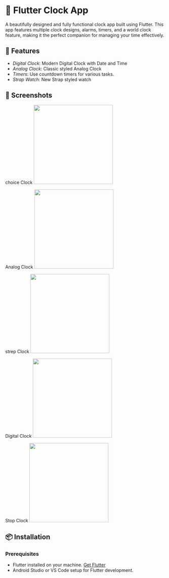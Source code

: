 # 📅 Flutter Clock App

A beautifully designed and fully functional clock app built using Flutter. This app features multiple clock designs, alarms, timers, and a world clock feature, making it the perfect companion for managing your time effectively.

## 🚀 Features

- *Digital Clock*: Modern Digital Clock with Date and Time
- *Analog Clock*: Classic styled Analog Clock
- *Timers*: Use countdown timers for various tasks.
- *Strap Watch*: New Strap styled watch

## 📸 Screenshots

 choice Clock 
 <img src = "https://github.com/akshankshingala/Clock_App_Co-flutter/assets/150037897/eccefdcd-9ed9-4598-9ff8-88a012f920be" width = "250">

 Analog Clock 
 <img src = "https://github.com/akshankshingala/Clock_App_Co-flutter/assets/150037897/417138d0-2e00-41a2-8d19-73a1fae6231c" width = "250">


  strep Clock 
 <img src = "https://github.com/akshankshingala/Clock_App_Co-flutter/assets/150037897/34d3bac1-96b2-448b-bbe2-f471d1d8f17a" width = "250">


 Digital Clock 
 <img src = "https://github.com/akshankshingala/Clock_App_Co-flutter/assets/150037897/93e5cd1f-6534-411a-9c8e-3cd74c4a0958" width = "250">


 Stop Clock 
 <img src = "https://github.com/akshankshingala/Clock_App_Co-flutter/assets/150037897/fd1698b6-ac7c-45fc-aa3f-a1ec59475cbc" width = "250">


## 📦 Installation

### Prerequisites

- Flutter installed on your machine. [Get Flutter](https://flutter.dev/docs/get-started/install)
- Android Studio or VS Code setup for Flutter development.
